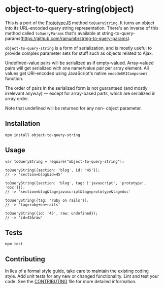 object-to-query-string(object)
========================================

This is a port of the [PrototypeJS](http://prototypejs.org/) method
`toQueryString`. It turns an object into its URL-encoded query string
representation.  There's an inverse of this method called `toQueryParams` that's
available at string-to-query-params(https://github.com/ramumb/string-to-query-params).

`object-to-query-string` is a form of serialization, and is mostly useful to
provide complex parameter sets for stuff such as objects related to Ajax.

Undefined-value pairs will be serialized as if empty-valued. Array-valued pairs
will get serialized with one name/value pair per array element. All values get
URI-encoded using JavaScript's native `encodeURIComponent` function.

The order of pairs in the serialized form is not guaranteed (and mostly
irrelevant anyway) — except for array-based parts, which are serialized in
array order.

Note that undefined will be returned for any non- object parameter.

## Installation

  `npm install object-to-query-string`

## Usage

    var toQueryString = require("object-to-query-string");

    toQueryString({section: 'blog', id: '45'});
    // -> 'section=blog&id=45'
    
    toQueryString({section: 'blog', tag: ['javascript', 'prototype', 'doc']});
    // -> 'section=blog&tag=javascript&tag=prototype&tag=doc'
    
    toQueryString({tag: 'ruby on rails'});
    // -> 'tag=ruby+on+rails'
    
    toQueryString({id: '45', raw: undefined});
    // -> 'id=45&raw'

## Tests

  `npm test`

## Contributing

In lieu of a formal style guide, take care to maintain the existing coding
style. Add unit tests for any new or changed functionality. Lint and test your
code.  See the [CONTRIBUTING](CONTRIBUTING.md) file for more detailed information.
